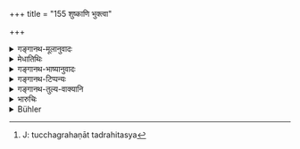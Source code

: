 +++
title = "155 शुष्काणि भुक्त्वा"

+++

<details><summary>गङ्गानथ-मूलानुवादः</summary>

If one eats dried meat, mushrooms growing on the ground, or unrecognised meat lying in the slaughter-house—he shall perform this same penance.—(155)
</details>

<details><summary>मेधातिथिः</summary>

**शुष्काणि** वल्लूरादीनि । **भौमानीति** कोटरजातानाम् अनिषेधार्थम् । **अज्ञातं** मेषस्य महिषस्येति प्रकृतेर् अज्ञानात् । **सूना** घातस्थानम् । यत्र विक्रयार्थं पशवो हन्यन्ते । अतो ऽन्यत्र स्थितस्य लघुप्रायश्चित्तम् । 

- <u>ननु</u> **सूनास्थ** इति वचनाद् अन्यत्र स्थितस्य प्रायश्चित्ताभाव एव युक्तः । 

- <u>नैतद्</u> एवम् । सौनम् इत्य् अविशेषेण प्रतिषेधात् । प्रायश्चित्ते तु **स्थ**ग्रहणात् तदुत्थितस्य[^२४४] गुरुलघुभावो युक्ततरः । तद् एव चान्द्रायणम् । ज्ञाते तु जातिविशेषे ऽभ्यासे सप्तरात्रं यावकपानम् । "सेषेषूपवसेद् अहः" (म्ध् ५.२०) इति ॥ ११.१५५ ॥


[^२४४]:
     J: tucchagrahaṇāt tadrahitasya
</details>

<details><summary>गङ्गानथ-भाष्यानुवादः</summary>

‘*Dried meat*’— such for instance, as dried pork and so forth.

‘*Growing m the ground*.’—This epithet has been added with a view to show that those growing in cavities are not forbidden.

‘*Unrecognised*’—it being unascertainable whether it is flesh of sheep or of buffalo.

‘*Slaughter-house*’—where animals are killed for sale. In the case of meat found in other places, the expiation is a light one.

“In fact when the text emphasises the qualification of ‘*lying in the slaughter-house*,’ there should be no harm in meat obtained elsewhere.”

It is not so; since all meat connected with the ‘slaughterhouse’ has been forbidden in general terms. Though as regards expiation, a comparative reduction or enhancement would always he proper, in view of the exact place from where the meat has been obtained.

‘*This same*’—*i.e*., the *Cāndrāyaṇa*.

When, however, the exact species of the animal is known, the repeated eating of such meat, would involve the drinking of barley-gruel for seven days. In the rest, ‘one should fast during the day.’—(155)
</details>

<details><summary>गङ्गानथ-टिप्पन्यः</summary>

‘*Ajñātam*’.—‘Unknown’ (Medhātithi);—‘unintentionally’ (Govindarāja and
Rāghavānanda); ‘*Bhaumāni kavakāni*’.—To be taken together according to
Medhātithi; separately, according to Rāghavānanda, who takes
‘*bhaumāni*’ as ‘mushrooms growing on the ground,’ and ‘*Kavakānī*’ as
‘mushrooms growing on trees’.

This verse is quoted in *Aparārka* (p. 1166), which adds that the
expiation here prescribed is for the eating of mushrooms growing on the
ground, not those growing on trees;—and in *Prāyaścittaviveka* (p. 285).
</details>

<details><summary>गङ्गानथ-तुल्य-वाक्यानि</summary>

*Viṣṇu* (51.27, 34).—‘The *Cāndrāyaṇa* penance should be performed for
eating unknown flesh, meat kept in a slaughterhouse and dried meat. For
eating the *Chatrāka* or the *Kavaka*, one must perform the *Sāntapana*
penance.’
</details>

<details><summary>भारुचिः</summary>

द्विजश् चान्द्रायणं चरेद् इति द्विजग्रहणात् प्रकरणाच् चात्र शूद्रस्य व्यतिक्रमे प्रायश्चित्ताभावः । ब्राह्मणापाश्रितशूद्रस्य हि "यथा यथा हि सद्वृत्तम् आतिष्ठन्त्य् अनुसूयकः" इति वचनात् पाक्षिकं स्यात् प्रायश्चित्तं प्रतिषेधात् ॥ ११.१५४ ॥
</details>

<details><summary>Bühler</summary>

156	He who has eaten dried meat, mushrooms growing on the ground, or (meat, the nature of) which is unknown, (or) such as had been kept in a slaughter-house, shall perform the same penance.
</details>
